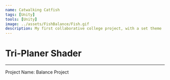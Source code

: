 ```yaml
---
name: Catwalking Catfish
tags: [Unity]
tools: [Unity]
image: ../assets/FishBalance/Fish.gif
description: My first collaborative college project, with a set theme 'Balance'
---
```


# **Tri-Planer Shader**

---

Project Name: Balance Project